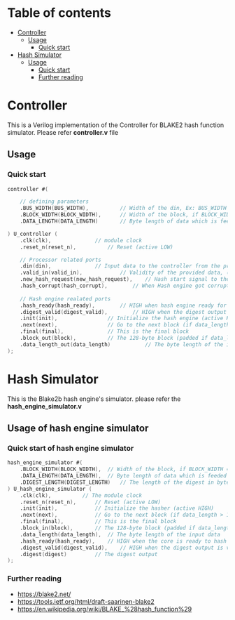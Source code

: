 Table of contents
=================

* [Controller](#controller)
  * [Usage](#usage)
    * [Quick start](#quick-start)
* [Hash Simulator](#hash-simulator)
  * [Usage](#usage-of-hash-engine-simulator)
    * [Quick start](#quick-start-of-hash-engine-simulator)
    * [Further reading](#further-reading)




# Controller

This is a Verilog implementation of the Controller for BLAKE2 hash function simulator. Please refer <b>controller.v</b> file
## Usage

### Quick start

```verilog
controller #(

	// defining parameters
	.BUS_WIDTH(BUS_WIDTH),			// Width of the din, Ex: BUS_WIDTH = 32
	.BLOCK_WIDTH(BLOCK_WIDTH),		// Width of the block, if BLOCK_WIDTH = 1024, then 32 sets of BUS_WIDTH can fills the block
	.DATA_LENGTH(DATA_LENGTH)		// Byte length of data which is feeded to hash

) U_controller (
	.clk(clk),				// module clock
	.reset_n(reset_n),			// Reset (active LOW)

	// Processor related ports 
	.din(din),				// Input data to the controller from the processer
	.valid_in(valid_in),			// Validity of the provided data, (valid data need to be hashed, ignore invalid processer data)
	.new_hash_request(new_hash_request),	// Hash start signal to the controller
	.hash_corrupt(hash_corrupt),		// When Hash engine got corrupt this goes to HIGH.
	
	// Hash engine realated ports
	.hash_ready(hash_ready),		// HIGH when hash engine ready for hasing
	.digest_valid(digest_valid),		// HIGH when the digest output is valid
	.init(init),				// Initialize the hash engine (active HIGH)
	.next(next),				// Go to the next block (if data_length > 128 bytes)
	.final(final),				// This is the final block
	.block_out(block),			// The 128-byte block (padded if data_length < 128 bytes)
	.data_length_out(data_length)        	// The byte length of the input data  to the hash engine
);
```

# Hash Simulator

This is the Blake2b hash engine's simulator. please refer the <b>hash_engine_simulator.v </b>

## Usage of hash engine simulator

### Quick start of hash engine simulator

```verilog
hash_engine_simulator #(
	.BLOCK_WIDTH(BLOCK_WIDTH),	// Width of the block, if BLOCK_WIDTH = 1024, then 32 sets of BUS_WIDTH can fills the block
	.DATA_LENGTH(DATA_LENGTH),	// Byte length of data which is feeded to hash
	.DIGEST_LENGTH(DIGEST_LENGTH)	// The length of the digest in bytes
) U_hash_engine_simulator (
	.clk(clk),			// The module clock
	.reset_n(reset_n),		// Reset (active LOW)
	.init(init),			// Initialize the hasher (active HIGH)
	.next(next),			// Go to the next block (if data_length > 128 bytes)
	.final(final),			// This is the final block
	.block_in(block),		// The 128-byte block (padded if data_length < 128 bytes)
	.data_length(data_length),	// The byte length of the input data
	.hash_ready(hash_ready),	// HIGH when the core is ready to hash
	.digest_valid(digest_valid),	// HIGH when the digest output is valid
	.digest(digest)			// The digest output
);
```

### Further reading

- https://blake2.net/
- https://tools.ietf.org/html/draft-saarinen-blake2
- https://en.wikipedia.org/wiki/BLAKE_%28hash_function%29
